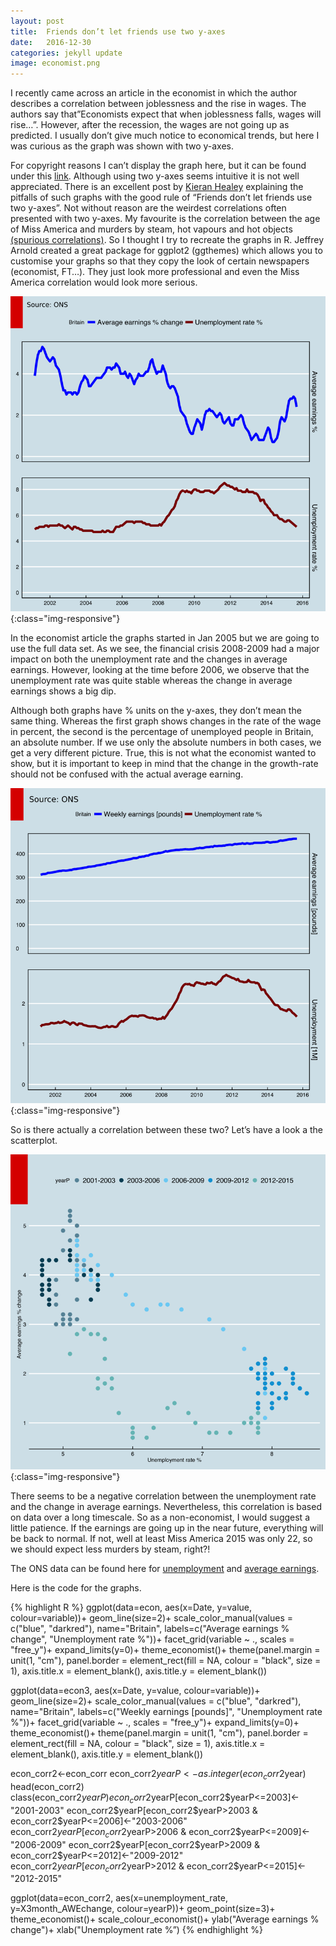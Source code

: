 ```yaml
---
layout: post
title:  Friends don’t let friends use two y-axes
date:   2016-12-30
categories: jekyll update
image: economist.png
---
```

I recently came across an article in the economist in which the author describes a correlation between joblessness and the rise in wages. The authors say that”Economists expect that when joblessness falls, wages will rise…”. However, after the recession, the wages are not going up as predicted. I usually don’t give much notice to economical trends, but here I was curious as the graph was shown with two y-axes.

For copyright reasons I can’t display the graph here, but it can be found under this [link][economist]. Although using two y-axes seems intuitive it is not well appreciated. There is an excellent post by [Kieran Healey][kieran] explaining the pitfalls of such graphs with the good rule of “Friends don’t let friends use two y-axes”. Not without reason are the weirdest correlations often presented with two y-axes. My favourite is the correlation between the age of Miss America and murders by steam, hot vapours and hot objects [(spurious correlations)][spurious].  So I thought I try to recreate the graphs in R. Jeffrey Arnold created a great package for ggplot2 (ggthemes) which allows you to customise your graphs so that they copy the look of certain newspapers (economist, FT…). They just look more professional and even the Miss America correlation would look more serious.

![economist_picture1](/assets/two_yaxes/economist_change_absoloute_red.png){:class="img-responsive"}


In the economist article the graphs started in Jan 2005 but we are going to use the full data set. As we see, the financial crisis 2008-2009 had a major impact on both the unemployment rate and the changes in average earnings. However, looking at the time before 2006, we observe that the unemployment rate was quite stable whereas the change in average earnings shows a big dip.

Although both graphs have % units on the y-axes, they don’t mean the same thing. Whereas the first graph shows changes in the rate of the wage in percent, the second is the percentage of unemployed people in Britain, an absolute number. If we use only the absolute numbers in both cases, we get a very different picture. True, this is not what the economist wanted to show, but it is important to keep in mind that the change in the growth-rate should not be confused with the actual average earning.

![economist_picture2](/assets/two_yaxes/economist_absoluteNo_red.png){:class="img-responsive"}


So is there actually a correlation between these two? Let’s have a look a the scatterplot.

![economist_picture3](/assets/two_yaxes/economist_correlation_red.png){:class="img-responsive"}


There seems to be a negative correlation between the unemployment rate and the change in average earnings. Nevertheless, this correlation is based on data over a long timescale. So as a non-economist, I would suggest a little patience. If the earnings are going up in the near future, everything will be back to normal. If not, well at least Miss America 2015 was only 22, so we should expect less murders by steam, right?!

The ONS data can be found here for [unemployment] and [average earnings].

Here is the code for the graphs.

{% highlight R %}
ggplot(data=econ, aes(x=Date, y=value, colour=variable))+
geom_line(size=2)+
scale_color_manual(values = c("blue", "darkred"),
name="Britain",
labels=c("Average earnings % change",
"Unemployment rate %"))+
facet_grid(variable ~ ., scales = "free_y")+
expand_limits(y=0)+
theme_economist()+
theme(panel.margin = unit(1, "cm"),
panel.border = element_rect(fill = NA, colour = "black", size = 1),
axis.title.x = element_blank(),
axis.title.y = element_blank())
 
ggplot(data=econ3, aes(x=Date, y=value, colour=variable))+
geom_line(size=2)+
scale_color_manual(values = c("blue", "darkred"),
name="Britain",
labels=c("Weekly earnings [pounds]",
"Unemployment rate %"))+
facet_grid(variable ~ ., scales = "free_y")+
expand_limits(y=0)+
theme_economist()+
theme(panel.margin = unit(1, "cm"),
panel.border = element_rect(fill = NA, colour = "black", size = 1),
axis.title.x = element_blank(),
axis.title.y = element_blank())
 
econ_corr2<-econ_corr
econ_corr2$yearP<-as.integer(econ_corr2$year)
head(econ_corr2)
class(econ_corr2$yearP)
econ_corr2$yearP[econ_corr2$yearP<=2003]<-"2001-2003"
econ_corr2$yearP[econ_corr2$yearP>2003 & econ_corr2$yearP<=2006]<-"2003-2006"
econ_corr2$yearP[econ_corr2$yearP>2006 & econ_corr2$yearP<=2009]<-"2006-2009"
econ_corr2$yearP[econ_corr2$yearP>2009 & econ_corr2$yearP<=2012]<-"2009-2012"
econ_corr2$yearP[econ_corr2$yearP>2012 & econ_corr2$yearP<=2015]<-"2012-2015"
 
ggplot(data=econ_corr2, aes(x=unemployment_rate, y=X3month_AWEchange, colour=yearP))+
geom_point(size=3)+
theme_economist()+
scale_colour_economist()+
ylab("Average earnings % change")+
xlab("Unemployment rate %”)
{% endhighlight %}


[economist]: http://www.economist.com/news/britain/21688886-recent-strong-growth-britons-pay-packets-proves-short-lived-nice-while-it-lasted
[kieran]: http://kieranhealy.org/blog/archives/2016/01/16/two-y-axes/
[spurious]: http://www.tylervigen.com/spurious-correlations
[unemployment]: http://www.ons.gov.uk/ons/taxonomy/index.html?nscl=Unemployment#tab-data-tables
[average earnings]: http://www.ons.gov.uk/ons/taxonomy/index.html?nscl=Earnings#tab-data-tables

